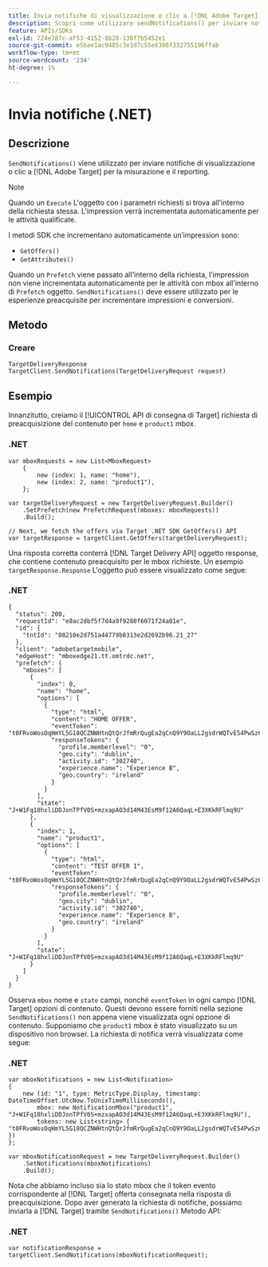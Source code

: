 ```yaml
---
title: Invia notifiche di visualizzazione o clic a [!DNL Adobe Target] utilizzo di .NET SDK
description: Scopri come utilizzare sendNotifications() per inviare notifiche di visualizzazione o di clic a [!DNL Adobe Target] per la misurazione e il reporting.
feature: APIs/SDKs
exl-id: 724e787c-af53-4152-8b20-136f7b5452e1
source-git-commit: e5bae1ac9485c3e1d7c55e6386f332755196ffab
workflow-type: tm+mt
source-wordcount: '234'
ht-degree: 1%

---
```


# Invia notifiche (.NET)

## Descrizione

`SendNotifications()` viene utilizzato per inviare notifiche di visualizzazione o clic a [!DNL Adobe Target] per la misurazione e il reporting.

>[!NOTE]
>
>Quando un `Execute` L&#39;oggetto con i parametri richiesti si trova all&#39;interno della richiesta stessa. L&#39;impression verrà incrementata automaticamente per le attività qualificate.

I metodi SDK che incrementano automaticamente un’impression sono:

* `GetOffers()`
* `GetAttributes()`

Quando un `Prefetch` viene passato all&#39;interno della richiesta, l&#39;impression non viene incrementata automaticamente per le attività con mbox all&#39;interno di `Prefetch` oggetto. `SendNotifications()` deve essere utilizzato per le esperienze preacquisite per incrementare impressioni e conversioni.

## Metodo

### Creare

```dotnet {line-numbers="true"}
TargetDeliveryResponse TargetClient.SendNotifications(TargetDeliveryRequest request)
```

## Esempio

Innanzitutto, creiamo il [!UICONTROL API di consegna di Target] richiesta di preacquisizione del contenuto per `home` e `product1` mbox.

### \.NET

```dotnet {line-numbers="true"}
var mboxRequests = new List<MboxRequest>
    {
        new (index: 1, name: "home"),
        new (index: 2, name: "product1"),
    };

var targetDeliveryRequest = new TargetDeliveryRequest.Builder()
    .SetPrefetch(new PrefetchRequest(mboxes: mboxRequests))
    .Build();

// Next, we fetch the offers via Target .NET SDK GetOffers() API
var targetResponse = targetClient.GetOffers(targetDeliveryRequest);
```

Una risposta corretta conterrà [!DNL Target Delivery API] oggetto response, che contiene contenuto preacquisito per le mbox richieste. Un esempio `targetResponse.Response` L&#39;oggetto può essere visualizzato come segue:

### \.NET

```dotnet {line-numbers="true"}
{
  "status": 200,
  "requestId": "e8ac2dbf5f7d4a9f9280f6071f24a01e",
  "id": {
    "tntId": "08210e2d751a44779b8313e2d2692b96.21_27"
  },
  "client": "adobetargetmobile",
  "edgeHost": "mboxedge21.tt.omtrdc.net",
  "prefetch": {
    "mboxes": [
      {
        "index": 0,
        "name": "home",
        "options": [
          {
            "type": "html",
            "content": "HOME OFFER",
            "eventToken": "t0FRvoWosOqHmYL5G18QCZNWHtnQtQrJfmRrQugEa2qCnQ9Y9OaLL2gsdrWQTvE54PwSz67rmXWmSnkXpSSS2Q==",
            "responseTokens": {
              "profile.memberlevel": "0",
              "geo.city": "dublin",
              "activity.id": "302740",
              "experience.name": "Experience B",
              "geo.country": "ireland"
            }
          }
        ],
        "state": "J+W1Fq18hxliDDJonTPfV0S+mzxapAO3d14M43EsM9f12A6QaqL+E3XKkRFlmq9U"
      },
      {
        "index": 1,
        "name": "product1",
        "options": [
          {
            "type": "html",
            "content": "TEST OFFER 1",
            "eventToken": "t0FRvoWosOqHmYL5G18QCZNWHtnQtQrJfmRrQugEa2qCnQ9Y9OaLL2gsdrWQTvE54PwSz67rmXWmSnkXpSSS2Q==",
            "responseTokens": {
              "profile.memberlevel": "0",
              "geo.city": "dublin",
              "activity.id": "302740",
              "experience.name": "Experience B",
              "geo.country": "ireland"
            }
          }
        ],
        "state": "J+W1Fq18hxliDDJonTPfV0S+mzxapAO3d14M43EsM9f12A6QaqL+E3XKkRFlmq9U"
      }
    ]
  }
}
```

Osserva `mbox` nome e `state` campi, nonché `eventToken` in ogni campo [!DNL Target] opzioni di contenuto. Questi devono essere forniti nella sezione `SendNotifications()` non appena viene visualizzata ogni opzione di contenuto. Supponiamo che `product1` mbox è stato visualizzato su un dispositivo non browser. La richiesta di notifica verrà visualizzata come segue:

### \.NET

```dotnet {line-numbers="true"}
var mboxNotifications = new List<Notification>
{
    new (id: "1", type: MetricType.Display, timestamp: DateTimeOffset.UtcNow.ToUnixTimeMilliseconds(),
        mbox: new NotificationMbox("product1", "J+W1Fq18hxliDDJonTPfV0S+mzxapAO3d14M43EsM9f12A6QaqL+E3XKkRFlmq9U"),
        tokens: new List<string> { "t0FRvoWosOqHmYL5G18QCZNWHtnQtQrJfmRrQugEa2qCnQ9Y9OaLL2gsdrWQTvE54PwSz67rmXWmSnkXpSSS2Q==" })
}; 

var mboxNotificationRequest = new TargetDeliveryRequest.Builder()
    .SetNotifications(mboxNotifications)
    .Build();
```

Nota che abbiamo incluso sia lo stato mbox che il token evento corrispondente al [!DNL Target] offerta consegnata nella risposta di preacquisizione. Dopo aver generato la richiesta di notifiche, possiamo inviarla a [!DNL Target] tramite `SendNotifications()` Metodo API:

### \.NET

```dotnet {line-numbers="true"}
var notificationResponse = targetClient.SendNotifications(mboxNotificationRequest);
```
